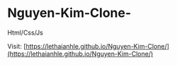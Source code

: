 # Nguyen-Kim-Clone-
Html/Css/Js

Visit: [https://lethaianhle.github.io/Nguyen-Kim-Clone/](https://lethaianhle.github.io/Nguyen-Kim-Clone/)
